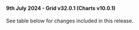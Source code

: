 #### 9th July 2024 - Grid v32.0.1 (Charts v10.0.1)

See table below for changes included in this release.
